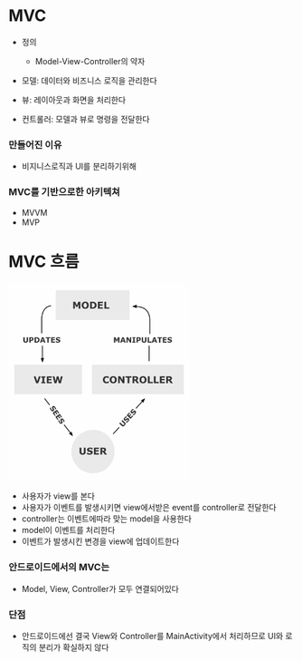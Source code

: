 # MVC

- 정의
    - Model-View-Controller의 약자

- 모델: 데이터와 비즈니스 로직을 관리한다
- 뷰: 레이아웃과 화면을 처리한다
- 컨트롤러: 모델과 뷰로 명령을 전달한다

### 만들어진 이유

- 비지니스로직과 UI를 분리하기위해

### MVC를 기반으로한 아키텍쳐

- MVVM
- MVP

# MVC 흐름

![img.png](../../image/MVC%20FLOW.png)

- 사용자가 view를 본다
- 사용자가 이벤트를 발생시키면 view에서받은 event를 controller로 전달한다
- controller는 이벤트에따라 맞는 model을 사용한다
- model이 이벤트를 처리한다
- 이벤트가 발생시킨 변경을 view에 업데이트한다

### 안드로이드에서의 MVC는

- Model, View, Controller가 모두 연결되어있다

### 단점

- 안드로이드에선 결국 View와 Controller를 MainActivity에서 처리하므로 UI와 로직의 분리가 확실하지 않다